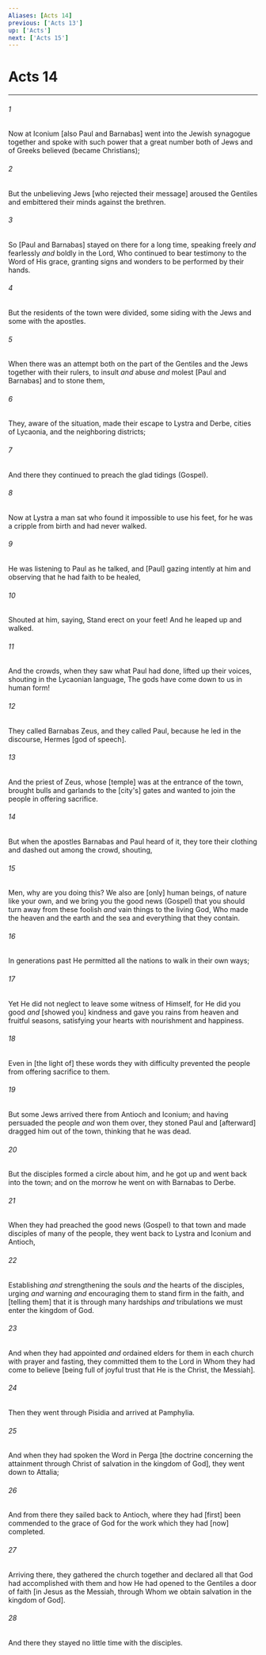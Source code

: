 ```yaml
---
Aliases: [Acts 14]
previous: ['Acts 13']
up: ['Acts']
next: ['Acts 15']
---
```

# Acts 14

***














###### 1 






Now at Iconium [also Paul and Barnabas] went into the Jewish synagogue together and spoke with such power that a great number both of Jews and of Greeks believed (became Christians); 













###### 2 






But the unbelieving Jews [who rejected their message] aroused the Gentiles and embittered their minds against the brethren. 













###### 3 






So [Paul and Barnabas] stayed on there for a long time, speaking freely _and_ fearlessly _and_ boldly in the Lord, Who continued to bear testimony to the Word of His grace, granting signs and wonders to be performed by their hands. 













###### 4 






But the residents of the town were divided, some siding with the Jews and some with the apostles. 













###### 5 






When there was an attempt both on the part of the Gentiles and the Jews together with their rulers, to insult _and_ abuse _and_ molest [Paul and Barnabas] and to stone them, 













###### 6 






They, aware of the situation, made their escape to Lystra and Derbe, cities of Lycaonia, and the neighboring districts; 













###### 7 






And there they continued to preach the glad tidings (Gospel). 













###### 8 






Now at Lystra a man sat who found it impossible to use his feet, for he was a cripple from birth and had never walked. 













###### 9 






He was listening to Paul as he talked, and [Paul] gazing intently at him and observing that he had faith to be healed, 













###### 10 






Shouted at him, saying, Stand erect on your feet! And he leaped up and walked. 













###### 11 






And the crowds, when they saw what Paul had done, lifted up their voices, shouting in the Lycaonian language, The gods have come down to us in human form! 













###### 12 






They called Barnabas Zeus, and they called Paul, because he led in the discourse, Hermes [god of speech]. 













###### 13 






And the priest of Zeus, whose [temple] was at the entrance of the town, brought bulls and garlands to the [city's] gates and wanted to join the people in offering sacrifice. 













###### 14 






But when the apostles Barnabas and Paul heard of it, they tore their clothing and dashed out among the crowd, shouting, 













###### 15 






Men, why are you doing this? We also are [only] human beings, of nature like your own, and we bring you the good news (Gospel) that you should turn away from these foolish _and_ vain things to the living God, Who made the heaven and the earth and the sea and everything that they contain. 













###### 16 






In generations past He permitted all the nations to walk in their own ways; 













###### 17 






Yet He did not neglect to leave some witness of Himself, for He did you good _and_ [showed you] kindness and gave you rains from heaven and fruitful seasons, satisfying your hearts with nourishment and happiness. 













###### 18 






Even in [the light of] these words they with difficulty prevented the people from offering sacrifice to them. 













###### 19 






But some Jews arrived there from Antioch and Iconium; and having persuaded the people _and_ won them over, they stoned Paul and [afterward] dragged him out of the town, thinking that he was dead. 













###### 20 






But the disciples formed a circle about him, and he got up and went back into the town; and on the morrow he went on with Barnabas to Derbe. 













###### 21 






When they had preached the good news (Gospel) to that town and made disciples of many of the people, they went back to Lystra and Iconium and Antioch, 













###### 22 






Establishing _and_ strengthening the souls _and_ the hearts of the disciples, urging _and_ warning _and_ encouraging them to stand firm in the faith, and [telling them] that it is through many hardships _and_ tribulations we must enter the kingdom of God. 













###### 23 






And when they had appointed _and_ ordained elders for them in each church with prayer and fasting, they committed them to the Lord in Whom they had come to believe [being full of joyful trust that He is the Christ, the Messiah]. 













###### 24 






Then they went through Pisidia and arrived at Pamphylia. 













###### 25 






And when they had spoken the Word in Perga [the doctrine concerning the attainment through Christ of salvation in the kingdom of God], they went down to Attalia; 













###### 26 






And from there they sailed back to Antioch, where they had [first] been commended to the grace of God for the work which they had [now] completed. 













###### 27 






Arriving there, they gathered the church together and declared all that God had accomplished with them and how He had opened to the Gentiles a door of faith [in Jesus as the Messiah, through Whom we obtain salvation in the kingdom of God]. 













###### 28 






And there they stayed no little time with the disciples.
